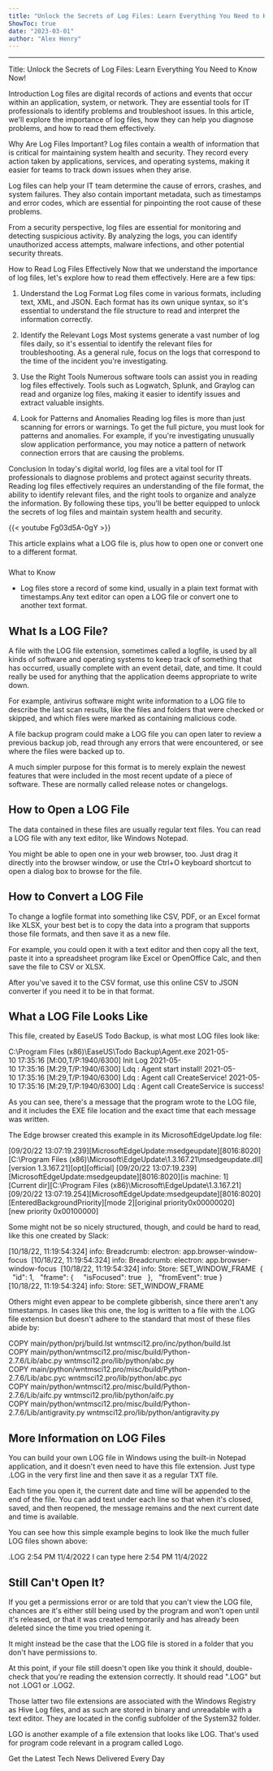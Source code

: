 ```yaml
---
title: "Unlock the Secrets of Log Files: Learn Everything You Need to Know Now!"
ShowToc: true 
date: "2023-03-01"
author: "Alex Henry"
---
```

*****
Title: Unlock the Secrets of Log Files: Learn Everything You Need to Know Now!

Introduction
Log files are digital records of actions and events that occur within an application, system, or network. They are essential tools for IT professionals to identify problems and troubleshoot issues. In this article, we'll explore the importance of log files, how they can help you diagnose problems, and how to read them effectively.

Why Are Log Files Important?
Log files contain a wealth of information that is critical for maintaining system health and security. They record every action taken by applications, services, and operating systems, making it easier for teams to track down issues when they arise.

Log files can help your IT team determine the cause of errors, crashes, and system failures. They also contain important metadata, such as timestamps and error codes, which are essential for pinpointing the root cause of these problems.

From a security perspective, log files are essential for monitoring and detecting suspicious activity. By analyzing the logs, you can identify unauthorized access attempts, malware infections, and other potential security threats.

How to Read Log Files Effectively
Now that we understand the importance of log files, let's explore how to read them effectively. Here are a few tips:

1. Understand the Log Format
Log files come in various formats, including text, XML, and JSON. Each format has its own unique syntax, so it's essential to understand the file structure to read and interpret the information correctly.

2. Identify the Relevant Logs
Most systems generate a vast number of log files daily, so it's essential to identify the relevant files for troubleshooting. As a general rule, focus on the logs that correspond to the time of the incident you're investigating.

3. Use the Right Tools
Numerous software tools can assist you in reading log files effectively. Tools such as Logwatch, Splunk, and Graylog can read and organize log files, making it easier to identify issues and extract valuable insights.

4. Look for Patterns and Anomalies
Reading log files is more than just scanning for errors or warnings. To get the full picture, you must look for patterns and anomalies. For example, if you're investigating unusually slow application performance, you may notice a pattern of network connection errors that are causing the problems.

Conclusion
In today's digital world, log files are a vital tool for IT professionals to diagnose problems and protect against security threats. Reading log files effectively requires an understanding of the file format, the ability to identify relevant files, and the right tools to organize and analyze the information. By following these tips, you'll be better equipped to unlock the secrets of log files and maintain system health and security.

{{< youtube Fg03d5A-0gY >}} 




This article explains what a LOG file is, plus how to open one or convert one to a different format.

 
### 
What to Know
 
- Log files store a record of some kind, usually in a plain text format with timestamps.Any text editor can open a LOG file or convert one to another text format.

 
##   What Is a LOG File?  
 

A file with the LOG file extension, sometimes called a logfile, is used by all kinds of software and operating systems to keep track of something that has occurred, usually complete with an event detail, date, and time. It could really be used for anything that the application deems appropriate to write down.

 

For example, antivirus software might write information to a LOG file to describe the last scan results, like the files and folders that were checked or skipped, and which files were marked as containing malicious code.

 

A file backup program could make a LOG file you can open later to review a previous backup job, read through any errors that were encountered, or see where the files were backed up to.

 

A much simpler purpose for this format is to merely explain the newest features that were included in the most recent update of a piece of software. These are normally called release notes or changelogs.

 
##   How to Open a LOG File  
 

The data contained in these files are usually regular text files. You can read a LOG file with any text editor, like Windows Notepad.

 

You might be able to open one in your web browser, too. Just drag it directly into the browser window, or use the Ctrl+O keyboard shortcut to open a dialog box to browse for the file.

 
##   How to Convert a LOG File  
 

To change a logfile format into something like CSV, PDF, or an Excel format like XLSX, your best bet is to copy the data into a program that supports those file formats, and then save it as a new file.

 

For example, you could open it with a text editor and then copy all the text, paste it into a spreadsheet program like Excel or OpenOffice Calc, and then save the file to CSV or XLSX.

 

After you've saved it to the CSV format, use this online CSV to JSON converter if you need it to be in that format.

 
##   What a LOG File Looks Like  
 

This file, created by EaseUS Todo Backup, is what most LOG files look like:

 

C:\Program Files (x86)\EaseUS\Todo Backup\Agent.exe
2021-05-10 17:35:16 [M:00,T/P:1940/6300] Init Log
2021-05-10 17:35:16 [M:29,T/P:1940/6300] Ldq : Agent start install!
2021-05-10 17:35:16 [M:29,T/P:1940/6300] Ldq : Agent call CreateService!
2021-05-10 17:35:16 [M:29,T/P:1940/6300] Ldq : Agent call CreateService is success!

 

As you can see, there's a message that the program wrote to the LOG file, and it includes the EXE file location and the exact time that each message was written.

 

The Edge browser created this example in its MicrosoftEdgeUpdate.log file:

 

[09/20/22 13:07:19.239][MicrosoftEdgeUpdate:msedgeupdate][8016:8020][C:\Program Files (x86)\Microsoft\EdgeUpdate\1.3.167.21\msedgeupdate.dll][version 1.3.167.21][opt][official]
[09/20/22 13:07:19.239][MicrosoftEdgeUpdate:msedgeupdate][8016:8020][is machine: 1][Current dir][C:\Program Files (x86)\Microsoft\EdgeUpdate\1.3.167.21]
[09/20/22 13:07:19.254][MicrosoftEdgeUpdate:msedgeupdate][8016:8020][EnteredBackgroundPriority][mode 2][original priority0x00000020][new priority 0x00100000]

 

Some might not be so nicely structured, though, and could be hard to read, like this one created by Slack:

 

[10/18/22, 11:19:54:324] info: Breadcrumb: electron: app.browser-window-focus 
[10/18/22, 11:19:54:324] info: Breadcrumb: electron: app.browser-window-focus 
[10/18/22, 11:19:54:324] info: Store: SET_WINDOW_FRAME 
{
  "id": 1,
  "frame": {
    "isFocused": true
  },
  "fromEvent": true
}
[10/18/22, 11:19:54:324] info: Store: SET_WINDOW_FRAME 


 

Others might even appear to be complete gibberish, since there aren't any timestamps. In cases like this one, the log is written to a file with the .LOG file extension but doesn't adhere to the standard that most of these files abide by:

 

COPY main/python/prj/build.lst wntmsci12.pro/inc/python/build.lst
COPY main/python/wntmsci12.pro/misc/build/Python-2.7.6/Lib/abc.py wntmsci12.pro/lib/python/abc.py
COPY main/python/wntmsci12.pro/misc/build/Python-2.7.6/Lib/abc.pyc wntmsci12.pro/lib/python/abc.pyc
COPY main/python/wntmsci12.pro/misc/build/Python-2.7.6/Lib/aifc.py wntmsci12.pro/lib/python/aifc.py
COPY main/python/wntmsci12.pro/misc/build/Python-2.7.6/Lib/antigravity.py wntmsci12.pro/lib/python/antigravity.py

 
##   More Information on LOG Files  
 

You can build your own LOG file in Windows using the built-in Notepad application, and it doesn't even need to have this file extension. Just type .LOG in the very first line and then save it as a regular TXT file.

 

Each time you open it, the current date and time will be appended to the end of the file. You can add text under each line so that when it's closed, saved, and then reopened, the message remains and the next current date and time is available.

 

You can see how this simple example begins to look like the much fuller LOG files shown above:

 

.LOG
2:54 PM 11/4/2022
I can type here
2:54 PM 11/4/2022

 
##   Still Can't Open It?  
 

If you get a permissions error or are told that you can't view the LOG file, chances are it's either still being used by the program and won't open until it's released, or that it was created temporarily and has already been deleted since the time you tried opening it.

 

It might instead be the case that the LOG file is stored in a folder that you don't have permissions to.

 

At this point, if your file still doesn't open like you think it should, double-check that you're reading the extension correctly. It should read ".LOG" but not .LOG1 or .LOG2.

 

Those latter two file extensions are associated with the Windows Registry as Hive Log files, and as such are stored in binary and unreadable with a text editor. They are located in the config subfolder of the System32 folder.

 

LGO is another example of a file extension that looks like LOG. That's used for program code relevant in a program called Logo.

 

Get the Latest Tech News Delivered Every Day




